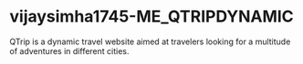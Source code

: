# vijaysimha1745-ME_QTRIPDYNAMIC
QTrip is a dynamic travel website aimed at travelers looking for a multitude of adventures in different cities.
